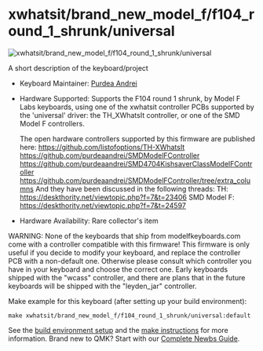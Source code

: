# xwhatsit/brand_new_model_f/f104_round_1_shrunk/universal

![xwhatsit/brand_new_model_f/f104_round_1_shrunk/universal](https://www.modelfkeyboards.com/wp-content/uploads/2023/03/2022-11-28_18-18-03-scaled.jpg)

A short description of the keyboard/project

* Keyboard Maintainer: [Purdea Andrei](https://github.com/purdeaandrei)
* Hardware Supported: Supports the F104 round 1 shrunk, by Model F Labs keyboards, using one of the xwhatsit controller PCBs supported by the 'universal' driver: the TH_XWhatsIt controller, or one of the SMD Model F controllers.

  The open hardware controllers supported by this firmware are published here:
    https://github.com/listofoptions/TH-XWhatsIt
    https://github.com/purdeaandrei/SMDModelFController
    https://github.com/purdeaandrei/SMD4704KishsaverClassModelFController
    https://github.com/purdeaandrei/SMDModelFController/tree/extra_columns
  And they have been discussed in the following threads:
    TH: https://deskthority.net/viewtopic.php?f=7&t=23406
    SMD Model F: https://deskthority.net/viewtopic.php?f=7&t=24597

* Hardware Availability: Rare collector's item

WARNING: None of the keyboards that ship from modelfkeyboards.com come with a controller compatible with this firmware!
This firmware is only useful if you decide to modify your keyboard, and replace the controller PCB with a non-default one.
Otherwise please consult which controller you have in your keyboard and choose the correct one. Early keyboards shipped with the "wcass" controller,
and there are plans that in the future keyboards will be shipped with the "leyden_jar" controller.

Make example for this keyboard (after setting up your build environment):

    make xwhatsit/brand_new_model_f/f104_round_1_shrunk/universal:default

See the [build environment setup](https://docs.qmk.fm/#/getting_started_build_tools) and the [make instructions](https://docs.qmk.fm/#/getting_started_make_guide) for more information. Brand new to QMK? Start with our [Complete Newbs Guide](https://docs.qmk.fm/#/newbs).
